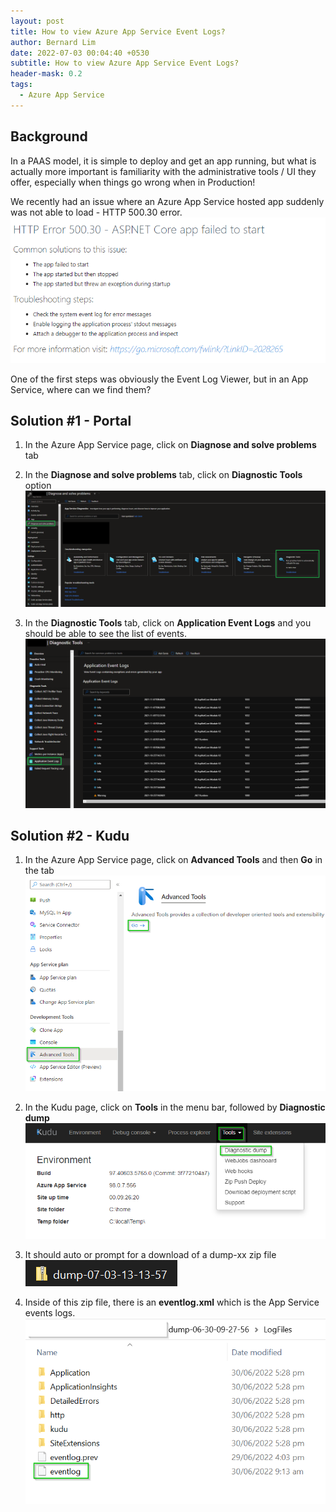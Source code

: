 ```yaml
---
layout: post
title: How to view Azure App Service Event Logs?
author: Bernard Lim
date: 2022-07-03 00:04:40 +0530
subtitle: How to view Azure App Service Event Logs?
header-mask: 0.2
tags:
  - Azure App Service
---
```


## Background

In a PAAS model, it is simple to deploy and get an app running, but what is actually more important is familiarity with the administrative tools / UI they offer, especially when things go wrong when in Production!

We recently had an issue where an Azure App Service hosted app suddenly was not able to load - HTTP 500.30 error.
![HTTP 500.30 error](/img/posts/2022-07-03-azure-app-service-event-logs/http500-30.png)

One of the first steps was obviously the Event Log Viewer, but in an App Service, where can we find them?

## Solution #1 - Portal

1. In the Azure App Service page, click on **Diagnose and solve problems** tab

2. In the **Diagnose and solve problems** tab, click on **Diagnostic Tools** option
   ![Diagnostic Tools](/img/posts/2022-07-03-azure-app-service-event-logs/soln1-step1.png)

3. In the **Diagnostic Tools** tab, click on **Application Event Logs** and you should be able to see the list of events.
   ![Event Logs](/img/posts/2022-07-03-azure-app-service-event-logs/soln1-step2.png)

## Solution #2 - Kudu

1. In the Azure App Service page, click on **Advanced Tools** and then **Go** in the tab
   ![Advanced Tools](/img/posts/2022-07-03-azure-app-service-event-logs/soln2-step1.png)

2. In the Kudu page, click on **Tools** in the menu bar, followed by **Diagnostic dump**
   ![Kudu](/img/posts/2022-07-03-azure-app-service-event-logs/soln2-step2.png)

3. It should auto or prompt for a download of a dump-xx zip file
   ![Zip](/img/posts/2022-07-03-azure-app-service-event-logs/soln2-step3.png)

4. Inside of this zip file, there is an **eventlog.xml** which is the App Service events logs.
   ![Event Log](/img/posts/2022-07-03-azure-app-service-event-logs/soln2-step4.png)
